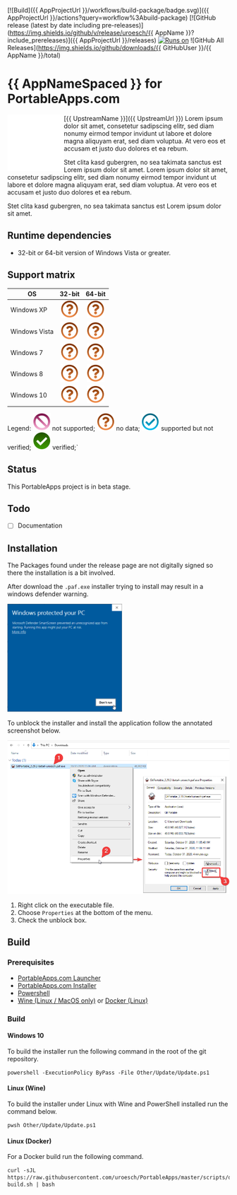 [![Build]({{ AppProjectUrl }}/workflows/build-package/badge.svg)]({{ AppProjectUrl }}/actions?query=workflow%3Abuild-package)
[![GitHub release (latest by date including pre-releases)](https://img.shields.io/github/v/release/uroesch/{{ AppName }}?include_prereleases)]({{ AppProjectUrl }}/releases)
[![Runs on](https://img.shields.io/badge/runs%20on-Win64%20%26%20Win32-blue)](#runtime-dependencies)
![GitHub All Releases](https://img.shields.io/github/downloads/{{ GitHubUser }}/{{ AppName }}/total)

# {{ AppNameSpaced }} for PortableApps.com

<img src="App/AppInfo/appicon_128.png" align=left>

[{{ UpstreamName }}]({{ UpstreamUrl }}) Lorem ipsum dolor sit amet, consetetur
sadipscing elitr, sed diam nonumy eirmod tempor invidunt ut labore et dolore
magna aliquyam erat, sed diam voluptua. At vero eos et accusam et justo duo
dolores et ea rebum.

Stet clita kasd gubergren, no sea takimata sanctus est Lorem ipsum dolor sit
amet. Lorem ipsum dolor sit amet, consetetur sadipscing elitr, sed diam
nonumy eirmod tempor invidunt ut labore et dolore magna aliquyam erat, sed
diam voluptua. At vero eos et accusam et justo duo dolores et ea rebum.

Stet clita kasd gubergren, no sea takimata sanctus est Lorem ipsum dolor sit amet.

## Runtime dependencies
* 32-bit or 64-bit version of Windows Vista or greater.

## Support matrix

| OS              | 32-bit             | 64-bit              |
|-----------------|:------------------:|:-------------------:|
| Windows XP      | ![nd][nd]          | ![nd][nd]           |
| Windows Vista   | ![nd][nd]          | ![nd][nd]           |
| Windows 7       | ![nd][nd]          | ![nd][nd]           |
| Windows 8       | ![nd][nd]          | ![nd][nd]           |
| Windows 10      | ![nd][nd]          | ![nd][nd]           |

Legend: ![ns][ns] not supported;  ![nd][nd] no data; ![ps][ps] supported but not verified; ![fs][fs] verified;`

## Status
This PortableApps project is in beta stage.

## Todo
- [ ] Documentation

## Installation

The Packages found under the release page are not digitally signed so there the installation
is a bit involved.

After download the `.paf.exe` installer trying to install may result in a windows defender
warning.

<img src="Other/Images/info_defender-protected.png" width="260">

To unblock the installer and install the application follow the annotated screenshot below.

<img src="Other/Images/howto_unblock-file.png" width="600">

1. Right click on the executable file.
2. Choose `Properties` at the bottom of the menu.
3. Check the unblock box.

## Build

### Prerequisites

* [PortableApps.com Launcher](https://portableapps.com/apps/development/portableapps.com_launcher)
* [PortableApps.com Installer](https://portableapps.com/apps/development/portableapps.com_installer)
* [Powershell](https://docs.microsoft.com/en-us/powershell/scripting/install/installing-powershell-core-on-linux?view=powershell-7)
* [Wine (Linux / MacOS only)](https://www.winehq.org/) or [Docker (Linux)](https://www.docker.com/)

### Build

#### Windows 10

To build the installer run the following command in the root of the git
repository.

```
powershell -ExecutionPolicy ByPass -File Other/Update/Update.ps1
```

#### Linux (Wine)

To build the installer under Linux with Wine and PowerShell installed run the
command below.
```
pwsh Other/Update/Update.ps1
```

#### Linux (Docker)

For a Docker build run the following command.

```
curl -sJL https://raw.githubusercontent.com/uroesch/PortableApps/master/scripts/docker-build.sh | bash
```

[nd]: Other/Icons/no_data.svg
[ns]: Other/Icons/no_support.svg
[ps]: Other/Icons/probably_supported.svg
[fs]: Other/Icons/full_support.svg
[defender_warning]: Other/Images/info_defender-protected.png
[howto_unlock]: Other/Images/info_defender-protected.png
